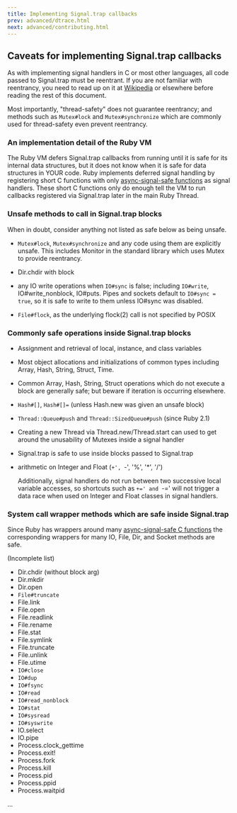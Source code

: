 ```yaml
---
title: Implementing Signal.trap callbacks
prev: advanced/dtrace.html
next: advanced/contributing.html
---
```


## Caveats for implementing Signal.trap callbacks[](#caveats-for-implementing-signaltrap-callbacks)

As with implementing signal handlers in C or most other languages, all
code passed to Signal.trap must be reentrant. If you are not familiar
with reentrancy, you need to read up on it at <a
href='https://en.wikipedia.org/wiki/Reentrancy_(computing)'
class='remote' target='_blank'>Wikipedia</a> or elsewhere before reading
the rest of this document.

Most importantly, "thread-safety" does not guarantee reentrancy; and
methods such as `Mutex#lock` and `Mutex#synchronize` which are commonly
used for thread-safety even prevent reentrancy.

### An implementation detail of the Ruby VM[](#an-implementation-detail-of-the-ruby-vm)

The Ruby VM defers Signal.trap callbacks from running until it is safe
for its internal data structures, but it does not know when it is safe
for data structures in YOUR code. Ruby implements deferred signal
handling by registering short C functions with only <a
href='http://man7.org/linux/man-pages/man7/signal-safety.7.html'
class='remote' target='_blank'>async-signal-safe functions</a> as signal
handlers. These short C functions only do enough tell the VM to run
callbacks registered via Signal.trap later in the main Ruby Thread.

### Unsafe methods to call in Signal.trap blocks[](#unsafe-methods-to-call-in-signaltrap-blocks)

When in doubt, consider anything not listed as safe below as being
unsafe.

* `Mutex#lock`, `Mutex#synchronize` and any code using them are
  explicitly unsafe. This includes Monitor in the standard library which
  uses Mutex to provide reentrancy.

* Dir.chdir with block

* any IO write operations when `IO#sync` is false; including `IO#write`,
  IO#write\_nonblock, IO#puts. Pipes and sockets default to `IO#sync =
  true`, so it is safe to write to them unless IO#sync was disabled.

* `File#flock`, as the underlying flock(2) call is not specified by
  POSIX

### Commonly safe operations inside Signal.trap blocks[](#commonly-safe-operations-inside-signaltrap-blocks)

* Assignment and retrieval of local, instance, and class variables

* Most object allocations and initializations of common types including
  Array, Hash, String, Struct, Time.

* Common Array, Hash, String, Struct operations which do not execute a
  block are generally safe; but beware if iteration is occurring
  elsewhere.

* `Hash#[]`, `Hash#[]=` (unless Hash.new was given an unsafe block)

* `Thread::Queue#push` and `Thread::SizedQueue#push` (since Ruby 2.1)

* Creating a new Thread via Thread.new/Thread.start can used to get
  around the unusability of Mutexes inside a signal handler

* Signal.trap is safe to use inside blocks passed to Signal.trap

* arithmetic on Integer and Float (`+', `-', '%', '\*', '/')
  
  Additionally, signal handlers do not run between two successive local
  variable accesses, so shortcuts such as `+=' and `-=' will not trigger
  a data race when used on Integer and Float classes in signal handlers.

### System call wrapper methods which are safe inside Signal.trap[](#system-call-wrapper-methods-which-are-safe-inside-signaltrap)

Since Ruby has wrappers around many <a
href='http://man7.org/linux/man-pages/man7/signal-safety.7.html'
class='remote' target='_blank'>async-signal-safe C functions</a> the
corresponding wrappers for many IO, File, Dir, and Socket methods are
safe.

(Incomplete list)

* Dir.chdir (without block arg)
* Dir.mkdir
* Dir.open
* `File#truncate`
* File.link
* File.open
* File.readlink
* File.rename
* File.stat
* File.symlink
* File.truncate
* File.unlink
* File.utime
* `IO#close`
* `IO#dup`
* `IO#fsync`
* `IO#read`
* `IO#read_nonblock`
* `IO#stat`
* `IO#sysread`
* `IO#syswrite`
* IO.select
* IO.pipe
* Process.clock\_gettime
* Process.exit!
* Process.fork
* Process.kill
* Process.pid
* Process.ppid
* Process.waitpid

...

